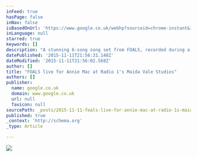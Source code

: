 ```yaml
---
inFeed: true
hasPage: false
inNav: false
isBasedOnUrl: 'https://www.google.co.uk/webhp?sourceid=chrome-instant&ion=1&espv=2&ie=UTF-8#q=youtube%20foals%20radio%201%20maida%20vale'
inLanguage: null
starred: true
keywords: []
description: "A stunning 6-song song set from FOALS, recorded during a live BBC Radio 1 Broadcast for Annie Mac's Thursday Night show."
datePublished: '2015-11-11T21:56:31.148Z'
dateModified: '2015-11-11T21:56:02.568Z'
author: []
title: "FOALS live for Annie Mac at Radio 1's Maida Vale Studios"
authors: []
publisher:
  name: google.co.uk
  domain: www.google.co.uk
  url: null
  favicon: null
sourcePath: _posts/2015-11-11-foals-live-for-annie-mac-at-radio-1s-maida-vale-studios.md
published: true
_context: 'http://schema.org'
_type: Article

---
```

![](http://the-grid-user-content.s3-us-west-2.amazonaws.com/3df3b12e-0b29-47b5-b28e-38edf4e5cb56.jpg)